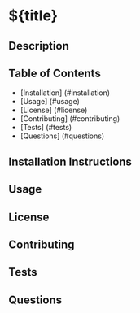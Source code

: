 # ${title}

## Description 

## Table of Contents 

* [Installation] (#installation)
* [Usage] (#usage)
* [License] (#license)
* [Contributing] (#contributing)
* [Tests] (#tests)
* [Questions] (#questions)


## Installation Instructions <a name="installation">

## Usage <a name="usage">

## License <a name="license">

## Contributing <a name="contributing">

## Tests <a name="tests">

## Questions <a name="questions">